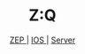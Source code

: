 <div align="center" id="top">     
  <h1 align="center">Z:Q</h1>
  <A href = "https://github.com/Team-DABDA/ZQ-client-ZEP" target = "https://github.com/Team-DABDA/ZQ-client-ZEP" > ZEP </A> | 
  <A href = "https://github.com/Team-DABDA/ZQ-client" target = "https://github.com/Team-DABDA/ZQ-client" > IOS </A> |
  <A href = "https://github.com/Team-DABDA/ZQ-server" target = "https://github.com/Team-DABDA/ZQ-server" > Server </A>
</div> 
